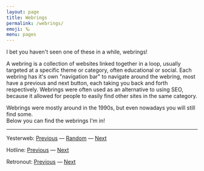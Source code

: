 ```yaml
---
layout: page
title: Webrings
permalink: /webrings/
emoji: 🪐
menu: pages
---
```


I bet you haven't seen one of these in a while, webrings!

A webring is a collection of websites linked together in a loop, usually targeted at a specific theme or
category, often educational or social. Each webring has it's own "navigation bar" to navigate around the
webring, most have a previous and next button, each taking you back and forth respectively. Webrings were
often used as an alternative to using SEO, because it allowed for people to easily find other sites in the
same category.

Webrings were mostly around in the 1990s, but even nowadays you will still find some.<br>
Below you can find the webrings I'm in!

---

Yesterweb: [Previous](https://webring.yesterweb.org/noJS/index.php?d=prev&url=https://walkx.fyi) — [Random](https://webring.yesterweb.org/noJS/index.php?d=rand&url=https:/walkx.fyi) — [Next](https://webring.yesterweb.org/noJS/index.php?d=next&url=https://walkx.fyi)

Hotline: [Previous](https://hotlinewebring.club/walkxfyi/previous) — [Next](https://hotlinewebring.club/walkxfyi/next)

Retronout: [Previous](https://webring.dinhe.net/prev/walkx.fyi) — [Next](https://webring.dinhe.net/next/walkx.fyi)

<!-- xandra.cc/safonts -->
<script src="https://xandra.cc/safonts/webring.js"></script>

<ring-900 site="https://walkx.fyi/"></ring-900>
<br>

<!-- vukky -->
<script src="https://vukky.neocities.org/ring/ring.js"></script>
